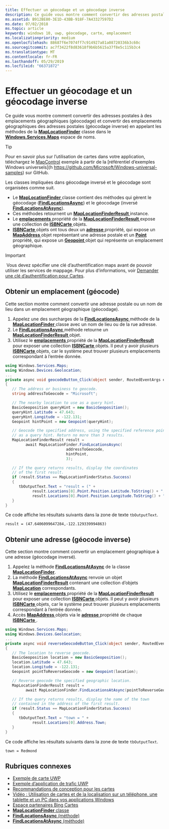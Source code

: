 ```yaml
---
title: Effectuer un géocodage et un géocodage inverse
description: Ce guide vous montre comment convertir des adresses postales à des emplacements géographiques (géocodage) et de convertir des emplacements géographiques à des adresses postales (géocodage inverse) en appelant les méthodes de la classe MapLocationFinder dans l’espace de noms Windows.Services.Maps.
ms.assetid: B912BE80-3E1D-43BB-918F-7A43327597D2
ms.date: 07/02/2018
ms.topic: article
keywords: windows 10, uwp, géocodage, carte, emplacement
ms.localizationpriority: medium
ms.openlocfilehash: 88687f6e7074ff7c914927a81a08720336b3c60c
ms.sourcegitcommit: ac7f3422f8d83618f9b6b5615a37f8e5c115b3c4
ms.translationtype: MT
ms.contentlocale: fr-FR
ms.lasthandoff: 05/29/2019
ms.locfileid: "66371872"
---
```

# <a name="perform-geocoding-and-reverse-geocoding"></a>Effectuer un géocodage et un géocodage inverse

Ce guide vous montre comment convertir des adresses postales à des emplacements géographiques (géocodage) et convertir des emplacements géographiques des adresses postales (géocodage inverse) en appelant les méthodes de la [**MapLocationFinder**](https://docs.microsoft.com/uwp/api/Windows.Services.Maps.MapLocationFinder) classe dans le [**Windows.Services.Maps**](https://docs.microsoft.com/uwp/api/Windows.Services.Maps) espace de noms.

> [!TIP]
> Pour en savoir plus sur l’utilisation de cartes dans votre application, téléchargez le [MapControl](https://github.com/Microsoft/Windows-universal-samples/tree/master/Samples/MapControl) exemple à partir de la [référentiel d’exemples Windows universels](h https://github.com/Microsoft/Windows-universal-samples) sur GitHub.

Les classes impliquées dans géocodage inversé et le géocodage sont organisées comme suit.

-   Le [ **MapLocationFinder** ](https://docs.microsoft.com/uwp/api/Windows.Services.Maps.MapLocationFinder) classe contient des méthodes qui gèrent le géocodage ([**FindLocationsAsync**](https://docs.microsoft.com/uwp/api/windows.services.maps.maplocationfinder.findlocationsasync)) et le géocodage (inversé[ **FindLocationsAtAsync**](https://docs.microsoft.com/uwp/api/windows.services.maps.maplocationfinder.findlocationsatasync)).
-   Ces méthodes retournent un [ **MapLocationFinderResult** ](https://docs.microsoft.com/uwp/api/Windows.Services.Maps.MapLocationFinderResult) instance.
-   Le [ **emplacements** ](https://docs.microsoft.com/uwp/api/windows.services.maps.maplocationfinderresult.locations) propriété de la [ **MapLocationFinderResult** ](https://docs.microsoft.com/uwp/api/Windows.Services.Maps.MapLocationFinderResult) expose une collection de [  **ISBNCarte** ](https://docs.microsoft.com/uwp/api/Windows.Services.Maps.MapLocation) objets. 
-   [**ISBNCarte** ](https://docs.microsoft.com/uwp/api/Windows.Services.Maps.MapLocation) objets ont tous deux un [ **adresse** ](https://docs.microsoft.com/uwp/api/windows.services.maps.maplocation.address) propriété, qui expose un [ **MapAddress** ](https://docs.microsoft.com/uwp/api/Windows.Services.Maps.MapAddress) objet représentant une adresse postale et un [ **Point** ](https://docs.microsoft.com/uwp/api/windows.services.maps.maplocation.point) propriété, qui expose un [ **Geopoint** ](https://docs.microsoft.com/uwp/api/windows.devices.geolocation.geopoint) objet qui représente un emplacement géographique.

> [!IMPORTANT]
> Vous devez spécifier une clé d’authentification maps avant de pouvoir utiliser les services de mappage. Pour plus d’informations, voir [Demander une clé d’authentification pour Cartes](authentication-key.md).

## <a name="get-a-location-geocode"></a>Obtenir un emplacement (géocode)

Cette section montre comment convertir une adresse postale ou un nom de lieu dans un emplacement géographique (géocodage).

1.  Appelez une des surcharges de la [ **FindLocationsAsync** ](https://docs.microsoft.com/uwp/api/windows.services.maps.maplocationfinder.findlocationsasync) méthode de la [ **MapLocationFinder** ](https://docs.microsoft.com/uwp/api/Windows.Services.Maps.MapLocationFinder) classe avec un nom de lieu ou de la rue adresse.
2.  Le [ **FindLocationsAsync** ](https://docs.microsoft.com/uwp/api/windows.services.maps.maplocationfinder.findlocationsasync) méthode retourne un [ **MapLocationFinderResult** ](https://docs.microsoft.com/uwp/api/Windows.Services.Maps.MapLocationFinderResult) objet.
3.  Utilisez le [ **emplacements** ](https://docs.microsoft.com/uwp/api/windows.services.maps.maplocationfinderresult.locations) propriété de la [ **MapLocationFinderResult** ](https://docs.microsoft.com/uwp/api/Windows.Services.Maps.MapLocationFinderResult) pour exposer une collection [  **ISBNCarte** ](https://docs.microsoft.com/uwp/api/Windows.Services.Maps.MapLocation) objets. Il peut y avoir plusieurs [ **ISBNCarte** ](https://docs.microsoft.com/uwp/api/Windows.Services.Maps.MapLocation) objets, car le système peut trouver plusieurs emplacements correspondant à l’entrée donnée.

```csharp
using Windows.Services.Maps;
using Windows.Devices.Geolocation;
...
private async void geocodeButton_Click(object sender, RoutedEventArgs e)
{
   // The address or business to geocode.
   string addressToGeocode = "Microsoft";

   // The nearby location to use as a query hint.
   BasicGeoposition queryHint = new BasicGeoposition();
   queryHint.Latitude = 47.643;
   queryHint.Longitude = -122.131;
   Geopoint hintPoint = new Geopoint(queryHint);

   // Geocode the specified address, using the specified reference point
   // as a query hint. Return no more than 3 results.
   MapLocationFinderResult result =
         await MapLocationFinder.FindLocationsAsync(
                           addressToGeocode,
                           hintPoint,
                           3);

   // If the query returns results, display the coordinates
   // of the first result.
   if (result.Status == MapLocationFinderStatus.Success)
   {
      tbOutputText.Text = "result = (" +
            result.Locations[0].Point.Position.Latitude.ToString() + "," +
            result.Locations[0].Point.Position.Longitude.ToString() + ")";
   }
}
```

Ce code affiche les résultats suivants dans la zone de texte `tbOutputText`.

``` syntax
result = (47.6406099647284,-122.129339994863)
```

## <a name="get-an-address-reverse-geocode"></a>Obtenir une adresse (géocode inverse)

Cette section montre comment convertir un emplacement géographique à une adresse (géocodage inversé).

1.  Appelez la méthode [**FindLocationsAtAsync**](https://docs.microsoft.com/uwp/api/windows.services.maps.maplocationfinder.findlocationsatasync) de la classe [**MapLocationFinder**](https://docs.microsoft.com/uwp/api/Windows.Services.Maps.MapLocationFinder).
2.  La méthode [**FindLocationsAtAsync**](https://docs.microsoft.com/uwp/api/windows.services.maps.maplocationfinder.findlocationsatasync) renvoie un objet [**MapLocationFinderResult**](https://docs.microsoft.com/uwp/api/Windows.Services.Maps.MapLocationFinderResult) contenant une collection d’objets [**MapLocation**](https://docs.microsoft.com/uwp/api/Windows.Services.Maps.MapLocation) correspondants.
3.  Utilisez le [ **emplacements** ](https://docs.microsoft.com/uwp/api/windows.services.maps.maplocationfinderresult.locations) propriété de la [ **MapLocationFinderResult** ](https://docs.microsoft.com/uwp/api/Windows.Services.Maps.MapLocationFinderResult) pour exposer une collection [  **ISBNCarte** ](https://docs.microsoft.com/uwp/api/Windows.Services.Maps.MapLocation) objets. Il peut y avoir plusieurs [ **ISBNCarte** ](https://docs.microsoft.com/uwp/api/Windows.Services.Maps.MapLocation) objets, car le système peut trouver plusieurs emplacements correspondant à l’entrée donnée.
4.  Accès [ **MapAddress** ](https://docs.microsoft.com/uwp/api/Windows.Services.Maps.MapAddress) objets via le [ **adresse** ](https://docs.microsoft.com/uwp/api/windows.services.maps.maplocation.address) propriété de chaque [ **ISBNCarte** ](https://docs.microsoft.com/uwp/api/Windows.Services.Maps.MapLocation).

```csharp
using Windows.Services.Maps;
using Windows.Devices.Geolocation;
...
private async void reverseGeocodeButton_Click(object sender, RoutedEventArgs e)
{
   // The location to reverse geocode.
   BasicGeoposition location = new BasicGeoposition();
   location.Latitude = 47.643;
   location.Longitude = -122.131;
   Geopoint pointToReverseGeocode = new Geopoint(location);

   // Reverse geocode the specified geographic location.
   MapLocationFinderResult result =
         await MapLocationFinder.FindLocationsAtAsync(pointToReverseGeocode);

   // If the query returns results, display the name of the town
   // contained in the address of the first result.
   if (result.Status == MapLocationFinderStatus.Success)
   {
      tbOutputText.Text = "town = " +
            result.Locations[0].Address.Town;
   }
}
```

Ce code affiche les résultats suivants dans la zone de texte `tbOutputText`.

``` syntax
town = Redmond
```

## <a name="related-topics"></a>Rubriques connexes

* [Exemple de carte UWP](https://go.microsoft.com/fwlink/p/?LinkId=619977)
* [Exemple d’application de trafic UWP](https://go.microsoft.com/fwlink/p/?LinkId=619982)
* [Recommandations de conception pour les cartes](https://docs.microsoft.com/windows/uwp/maps-and-location/controls-map)
* [Vidéo : Utilisation de cartes et de la localisation sur un téléphone, une tablette et un PC dans vos applications Windows](https://channel9.msdn.com/Events/Build/2015/2-757)
* [Espace partenaires Bing Cartes](https://www.bingmapsportal.com/)
* [**MapLocationFinder** classe](https://docs.microsoft.com/uwp/api/Windows.Services.Maps.MapLocationFinder)
* [**FindLocationsAsync** (méthode)](https://docs.microsoft.com/uwp/api/windows.services.maps.maplocationfinder.findlocationsasync)
* [**FindLocationsAtAsync** (méthode)](https://docs.microsoft.com/uwp/api/windows.services.maps.maplocationfinder.findlocationsatasync)
